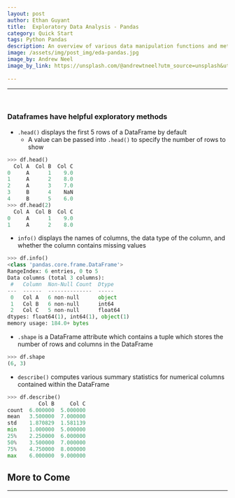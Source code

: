 ```yaml
---
layout: post
author: Ethan Guyant
title:  Exploratory Data Analysis - Pandas
category: Quick Start
tags: Python Pandas
description: An overview of various data manipulation functions and methods utilizing pandas dataframes.
image: /assets/img/post_img/eda-pandas.jpg
image_by: Andrew Neel
image_by_link: https://unsplash.com/@andrewtneel?utm_source=unsplash&utm_medium=referral&utm_content=creditCopyText
  
---
```


---

<br>

### Dataframes have helpful exploratory methods
* `.head()` displays the first 5 rows of a DataFrame by default
  * A value can be passed into `.head()` to specify the number of rows to show
```python
>>> df.head()
  Col A  Col B  Col C
0     A      1    9.0
1     A      2    8.0
2     A      3    7.0
3     B      4    NaN
4     B      5    6.0
>>> df.head(2)
  Col A  Col B  Col C
0     A      1    9.0
1     A      2    8.0
```
* `info()` displays the names of columns, the data type of the column, and whether the column contains missing values
```python
>>> df.info()
<class 'pandas.core.frame.DataFrame'>
RangeIndex: 6 entries, 0 to 5
Data columns (total 3 columns):
 #   Column  Non-Null Count  Dtype  
---  ------  --------------  -----  
 0   Col A   6 non-null      object 
 1   Col B   6 non-null      int64  
 2   Col C   5 non-null      float64
dtypes: float64(1), int64(1), object(1)
memory usage: 184.0+ bytes
```
* `.shape` is a DataFrame attribute which contains a tuple which stores the number of rows and columns in the DataFrame
```python
>>> df.shape
(6, 3)
```
* `describe()` computes various summary statistics for numerical columns contained within the DataFrame
```python
>>> df.describe()
          Col B     Col C
count  6.000000  5.000000
mean   3.500000  7.000000
std    1.870829  1.581139
min    1.000000  5.000000
25%    2.250000  6.000000
50%    3.500000  7.000000
75%    4.750000  8.000000
max    6.000000  9.000000
```

## More to Come
---